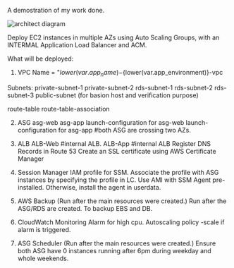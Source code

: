 A demostration of my work done.

![architect diagram](https://github.com/SamCheng26/terraform-test/assets/65500466/3e0aaffd-697e-46c9-ab1c-0d02abdeae1d)


Deploy EC2 instances in multiple AZs using Auto Scaling Groups, with an INTERMAL Application Load Balancer and ACM.

What will be deployed:
  
1. VPC
Name = "${lower(var.app_name)}-${lower(var.app_environment)}-vpc

Subnets:
private-subnet-1 
private-subnet-2 
rds-subnet-1
rds-subnet-2
rds-subnet-3
public-subnet (for basion host and verification purpose)

route-table
route-table-association

2. ASG
asg-web 
asg-app
launch-configuration for asg-web
launch-configuration for asg-app
#both ASG are crossing two AZs. 

3. ALB
ALB-Web #internal ALB.
ALB-App #internal ALB
Register DNS Records in Route 53
Create an SSL certificate using AWS Certificate Manager
  

5. Session Manager
IAM profile for SSM.
Associate the profile with ASG instances by specifying the profile in LC.
Use AMI with SSM Agent pre-installed. Otherwise, install the agent in userdata.    

6. AWS Backup (Run after the main resources were created.)
Run after the ASG/RDS are created. To backup EBS and DB.

7. CloudWatch Monitoring
Alarm for high cpu.
Autoscaling policy -scale if alarm is triggered.

8. ASG Scheduler (Run after the main resources were created.)
Ensure both ASG have 0 instances running after 6pm during weekday and whole weekends. 
